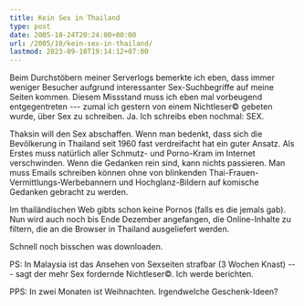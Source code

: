 ```yaml
---
title: Kein Sex in Thailand
type: post
date: 2005-10-24T20:24:00+00:00
url: /2005/10/kein-sex-in-thailand/
lastmod: 2023-09-10T19:14:12+07:00
---
```

Beim Durchstöbern meiner Serverlogs bemerkte ich eben, dass immer weniger Besucher aufgrund interessanter Sex-Suchbegriffe auf meine Seiten kommen. Diesem Missstand muss ich eben mal vorbeugend entgegentreten --- zumal ich gestern von einem Nichtleser&copy; gebeten wurde, über Sex zu schreiben. Ja. Ich schreibs eben nochmal: SEX.

Thaksin will den Sex abschaffen. Wenn man bedenkt, dass sich die Bevölkerung in Thailand seit 1960 fast verdreifacht hat ein guter Ansatz. Als Erstes muss natürlich aller Schmutz- und Porno-Kram im Internet verschwinden. Wenn die Gedanken rein sind, kann nichts passieren. Man muss Emails schreiben können ohne von blinkenden Thai-Frauen-Vermittlungs-Werbebannern und Hochglanz-Bildern auf komische Gedanken gebracht zu werden.

Im thailändischen Web gibts schon keine Pornos (falls es die jemals gab). Nun wird auch noch bis Ende Dezember angefangen, die Online-Inhalte zu filtern, die an die Browser in Thailand ausgeliefert werden.

Schnell noch bisschen was downloaden.

PS: In Malaysia ist das Ansehen von Sexseiten strafbar (3 Wochen Knast) --- sagt der mehr Sex fordernde Nichtleser&copy;. Ich werde berichten.

PPS: In zwei Monaten ist Weihnachten. Irgendwelche Geschenk-Ideen?
